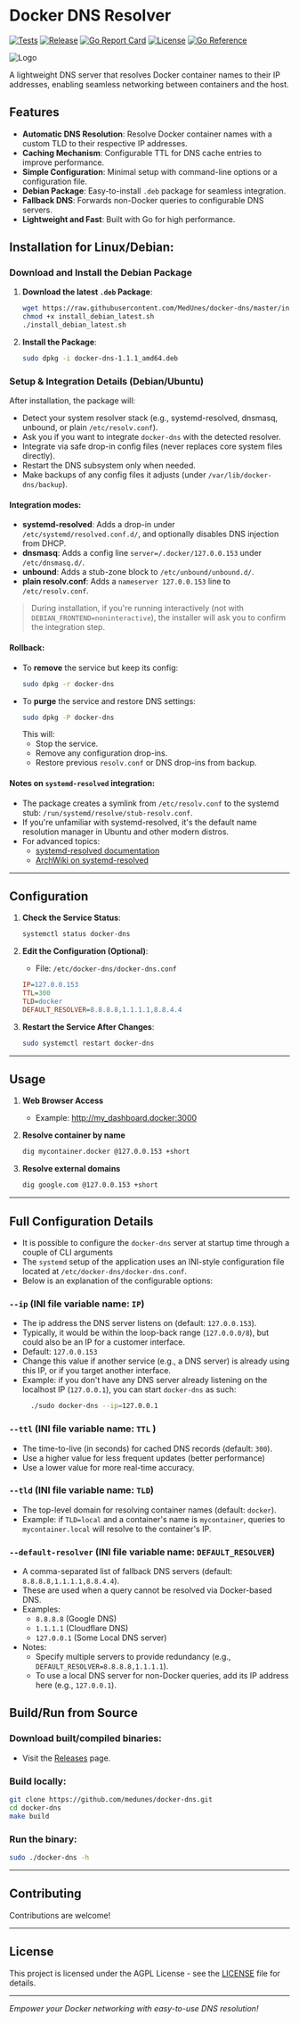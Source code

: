 # Docker DNS Resolver

[![Tests](https://github.com/MedUnes/docker-dns/actions/workflows/test.yml/badge.svg)](https://github.com/MedUnes/docker-dns/actions/workflows/test.yml) [![Release](https://github.com/MedUnes/docker-dns/actions/workflows/release.yml/badge.svg)](https://github.com/MedUnes/docker-dns/actions/workflows/release.yml) [![Go Report Card](https://goreportcard.com/badge/github.com/medunes/docker-dns)](https://goreportcard.com/report/github.com/medunes/docker-dns) [![License](https://img.shields.io/github/license/medunes/docker-dns)](LICENSE) [![Go Reference](https://pkg.go.dev/badge/github.com/medunes/docker-dns.svg)](https://pkg.go.dev/github.com/medunes/docker-dns)

![Logo](./logo.png)

A lightweight DNS server that resolves Docker container names to their IP addresses, enabling seamless networking between containers and the host.

## Features

- **Automatic DNS Resolution**: Resolve Docker container names with a custom TLD to their respective IP addresses.
- **Caching Mechanism**: Configurable TTL for DNS cache entries to improve performance.
- **Simple Configuration**: Minimal setup with command-line options or a configuration file.
- **Debian Package**: Easy-to-install `.deb` package for seamless integration.
- **Fallback DNS**: Forwards non-Docker queries to configurable DNS servers.
- **Lightweight and Fast**: Built with Go for high performance.

## Installation for Linux/Debian:

### Download and Install the Debian Package

1. **Download the latest `.deb` Package**:
     ```bash
     wget https://raw.githubusercontent.com/MedUnes/docker-dns/master/install_debian_latest.sh
     chmod +x install_debian_latest.sh
     ./install_debian_latest.sh
     ```

2. **Install the Package**:
   ```bash
   sudo dpkg -i docker-dns-1.1.1_amd64.deb
   ```

### Setup & Integration Details (Debian/Ubuntu)

After installation, the package will:

- Detect your system resolver stack (e.g., systemd-resolved, dnsmasq, unbound, or plain `/etc/resolv.conf`).
- Ask you if you want to integrate `docker-dns` with the detected resolver.
- Integrate via safe drop-in config files (never replaces core system files directly).
- Restart the DNS subsystem only when needed.
- Make backups of any config files it adjusts (under `/var/lib/docker-dns/backup`).

#### Integration modes:
- **systemd-resolved**: Adds a drop-in under `/etc/systemd/resolved.conf.d/`, and optionally disables DNS injection from DHCP.
- **dnsmasq**: Adds a config line `server=/.docker/127.0.0.153` under `/etc/dnsmasq.d/`.
- **unbound**: Adds a stub-zone block to `/etc/unbound/unbound.d/`.
- **plain resolv.conf**: Adds a `nameserver 127.0.0.153` line to `/etc/resolv.conf`.

> During installation, if you're running interactively (not with `DEBIAN_FRONTEND=noninteractive`), the installer will ask you to confirm the integration step.

#### Rollback:
- To **remove** the service but keep its config:
   ```bash
   sudo dpkg -r docker-dns
   ```
- To **purge** the service and restore DNS settings:
   ```bash
   sudo dpkg -P docker-dns
   ```
  This will:
    - Stop the service.
    - Remove any configuration drop-ins.
    - Restore previous `resolv.conf` or DNS drop-ins from backup.

#### Notes on `systemd-resolved` integration:
- The package creates a symlink from `/etc/resolv.conf` to the systemd stub: `/run/systemd/resolve/stub-resolv.conf`.
- If you're unfamiliar with systemd-resolved, it's the default name resolution manager in Ubuntu and other modern distros.
- For advanced topics:
    - [systemd-resolved documentation](https://www.freedesktop.org/software/systemd/man/systemd-resolved.service.html)
    - [ArchWiki on systemd-resolved](https://wiki.archlinux.org/title/Systemd-resolved)

---

## Configuration

1. **Check the Service Status**:
   ```bash
   systemctl status docker-dns
   ```

2. **Edit the Configuration (Optional)**:
    - File: `/etc/docker-dns/docker-dns.conf`
   ```ini
   IP=127.0.0.153
   TTL=300
   TLD=docker
   DEFAULT_RESOLVER=8.8.8.8,1.1.1.1,8.8.4.4
   ```

3. **Restart the Service After Changes**:
    ```bash
    sudo systemctl restart docker-dns
    ```

---

## Usage

1. **Web Browser Access**
    - Example: http://my_dashboard.docker:3000

2. **Resolve container by name**
   ```bash
   dig mycontainer.docker @127.0.0.153 +short
   ```

3. **Resolve external domains**
   ```bash
   dig google.com @127.0.0.153 +short
   ```

---

## Full Configuration Details
* It is possible to configure the `docker-dns` server at startup time through a couple of CLI arguments
* The `systemd` setup of the application uses an INI-style configuration file located at `/etc/docker-dns/docker-dns.conf`.
* Below is an explanation of the configurable options:

### `--ip` (INI file variable name: `IP`)
- The ip address the DNS server listens on (default: `127.0.0.153`).
- Typically, it would be within the loop-back range (```127.0.0.0/8```), but could also be an IP for a customer interface.
- Default: `127.0.0.153`
- Change this value if another service (e.g., a DNS server) is already using this IP, or if you target another interface.
- Example: if you don't have any DNS server already listening on the localhost IP (`127.0.0.1`), you can start `docker-dns` as such:
  ```bash
    ./sudo docker-dns --ip=127.0.0.1
    ```

### `--ttl` (INI file variable name:  `TTL` )
- The time-to-live (in seconds) for cached DNS records (default: `300`).
- Use a higher value for less frequent updates (better performance)
- Use a lower value for more real-time accuracy.

### `--tld` (INI file variable name:  `TLD`)
- The top-level domain for resolving container names (default: `docker`).
- Example: if ```TLD=local``` and a container's name is ```mycontainer```, queries to ```mycontainer.local``` will resolve to the container's IP.

### `--default-resolver` (INI file variable name:  `DEFAULT_RESOLVER`)

- A comma-separated list of fallback DNS servers (default: `8.8.8.8,1.1.1.1,8.8.4.4`).
- These are used when a query cannot be resolved via Docker-based DNS.
- Examples:
    - ```8.8.8.8``` (Google DNS)
    - ```1.1.1.1``` (Cloudflare DNS)
    - ```127.0.0.1``` (Some Local DNS server)
- Notes:
    - Specify multiple servers to provide redundancy (e.g., ```DEFAULT_RESOLVER=8.8.8.8,1.1.1.1```).
    - To use a local DNS server for non-Docker queries, add its IP address here (e.g., ```127.0.0.1```).


## Build/Run from Source

### Download built/compiled binaries:
- Visit the [Releases](https://github.com/MedUnes/docker-dns/releases) page.

### Build locally:
```bash
git clone https://github.com/medunes/docker-dns.git
cd docker-dns
make build
```

### Run the binary:
```bash
sudo ./docker-dns -h
```

---

## Contributing

Contributions are welcome!

---

## License

This project is licensed under the AGPL License - see the [LICENSE](./LICENSE) file for details.

---

*Empower your Docker networking with easy-to-use DNS resolution!*


